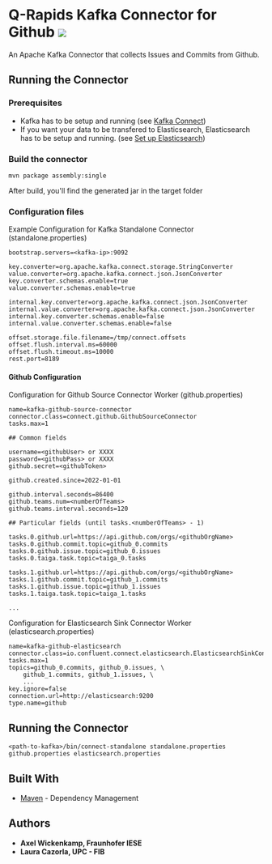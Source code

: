 # Q-Rapids Kafka Connector for Github ![](https://img.shields.io/badge/License-Apache2.0-blue.svg)

An Apache Kafka Connector that collects Issues and Commits from Github.

## Running the Connector

### Prerequisites

* Kafka has to be setup and running (see [Kafka Connect](https://docs.confluent.io/current/connect/index.html))
* If you want your data to be transfered to Elasticsearch, Elasticsearch has to be setup and running. (see [Set up Elasticsearch](https://www.elastic.co/guide/en/elasticsearch/reference/current/setup.html))

### Build the connector
```
mvn package assembly:single
```
After build, you'll find the generated jar in the target folder

### Configuration files

Example Configuration for Kafka Standalone Connector (standalone.properties)

```properties 
bootstrap.servers=<kafka-ip>:9092

key.converter=org.apache.kafka.connect.storage.StringConverter
value.converter=org.apache.kafka.connect.json.JsonConverter
key.converter.schemas.enable=true
value.converter.schemas.enable=true

internal.key.converter=org.apache.kafka.connect.json.JsonConverter
internal.value.converter=org.apache.kafka.connect.json.JsonConverter
internal.key.converter.schemas.enable=false
internal.value.converter.schemas.enable=false

offset.storage.file.filename=/tmp/connect.offsets
offset.flush.interval.ms=60000
offset.flush.timeout.ms=10000
rest.port=8189
```

#### Github Configuration
Configuration for Github Source Connector Worker (github.properties)

```properties
name=kafka-github-source-connector
connector.class=connect.github.GithubSourceConnector
tasks.max=1

## Common fields

username=<githubUser> or XXXX
password=<githubPass> or XXXX
github.secret=<githubToken>

github.created.since=2022-01-01

github.interval.seconds=86400
github.teams.num=<numberOfTeams>
github.teams.interval.seconds=120

## Particular fields (until tasks.<numberOfTeams> - 1)

tasks.0.github.url=https://api.github.com/orgs/<githubOrgName>
tasks.0.github.commit.topic=github_0.commits
tasks.0.github.issue.topic=github_0.issues
tasks.0.taiga.task.topic=taiga_0.tasks

tasks.1.github.url=https://api.github.com/orgs/<githubOrgName>
tasks.1.github.commit.topic=github_1.commits
tasks.1.github.issue.topic=github_1.issues
tasks.1.taiga.task.topic=taiga_1.tasks

...
```

Configuration for Elasticsearch Sink Connector Worker (elasticsearch.properties)

```properties
name=kafka-github-elasticsearch
connector.class=io.confluent.connect.elasticsearch.ElasticsearchSinkConnector
tasks.max=1
topics=github_0.commits, github_0.issues, \
    github_1.commits, github_1.issues, \
    ...
key.ignore=false
connection.url=http://elasticsearch:9200
type.name=github
```

## Running the Connector

```
<path-to-kafka>/bin/connect-standalone standalone.properties github.properties elasticsearch.properties
```

## Built With

* [Maven](https://maven.apache.org/) - Dependency Management

## Authors

* **Axel Wickenkamp, Fraunhofer IESE**
* **Laura Cazorla, UPC - FIB**

